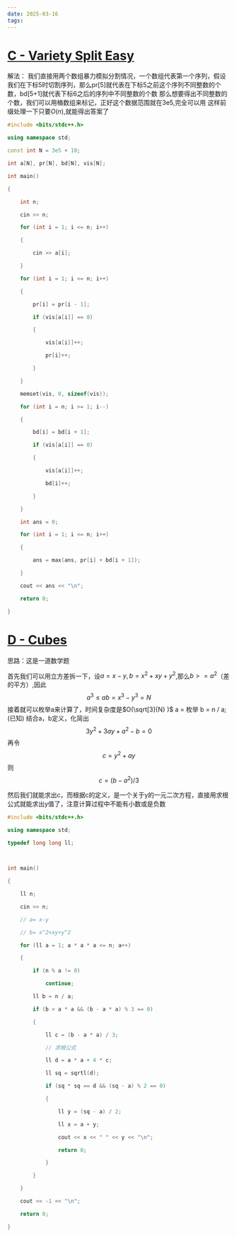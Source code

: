 ```yaml
---
date: 2025-03-16
tags:
---
```


# [C - Variety Split Easy](https://atcoder.jp/contests/abc397/tasks/abc397_c)

解法：
我们直接用两个数组暴力模拟分割情况，一个数组代表第一个序列，假设我们在下标5时切割序列，那么pr[5]就代表在下标5之前这个序列不同整数的个数，bd[5+1]就代表下标6之后的序列中不同整数的个数
那么想要得出不同整数的个数，我们可以用桶数组来标记，正好这个数据范围就在3e5,完全可以用
这样前缀处理一下只要$O(n)$,就能得出答案了

```cpp
#include <bits/stdc++.h>

using namespace std;

const int N = 3e5 + 10;

int a[N], pr[N], bd[N], vis[N];

int main()

{

    int n;

    cin >> n;

    for (int i = 1; i <= n; i++)

    {

        cin >> a[i];

    }

    for (int i = 1; i <= n; i++)

    {

        pr[i] = pr[i - 1];

        if (vis[a[i]] == 0)

        {

            vis[a[i]]++;

            pr[i]++;

        }

    }

    memset(vis, 0, sizeof(vis));

    for (int i = n; i >= 1; i--)

    {

        bd[i] = bd[i + 1];

        if (vis[a[i]] == 0)

        {

            vis[a[i]]++;

            bd[i]++;

        }

    }

    int ans = 0;

    for (int i = 1; i <= n; i++)

    {

        ans = max(ans, pr[i] + bd[i + 1]);

    }

    cout << ans << "\n";

    return 0;

}
```

# [D - Cubes](https://atcoder.jp/contests/abc397/tasks/abc397_d)

思路：这是一道数学题

首先我们可以用立方差拆一下，设$a=x-y,b=x^2+xy+y^2$,那么$b>=a^2$（差的平方）,因此$$a^3\le ab = x^3-y^3 = N$$
接着就可以枚举a来计算了，时间复杂度是$O(\sqrt[3]{N} )$
a = 枚举
b = n / a;(已知)
结合a，b定义，化简出
$$3y^2+3ay+a^2-b=0$$
再令$$c = y^2+ay$$则$$c=(b-a^2)/3$$

然后我们就能求出c，而根据c的定义，是一个关于y的一元二次方程，直接用求根公式就能求出y值了，注意计算过程中不能有小数或是负数

```cpp
#include <bits/stdc++.h>

using namespace std;

typedef long long ll;

  

int main()

{

    ll n;

    cin >> n;

    // a= x-y

    // b= x^2+xy+y^2

    for (ll a = 1; a * a * a <= n; a++)

    {

        if (n % a != 0)

            continue;

        ll b = n / a;

        if (b > a * a && (b - a * a) % 3 == 0)

        {

            ll c = (b - a * a) / 3;

            // 求根公式

            ll d = a * a + 4 * c;

            ll sq = sqrtl(d);

            if (sq * sq == d && (sq - a) % 2 == 0)

            {

                ll y = (sq - a) / 2;

                ll x = a + y;

                cout << x << " " << y << "\n";

                return 0;

            }

        }

    }

    cout << -1 << "\n";

    return 0;

}
```


